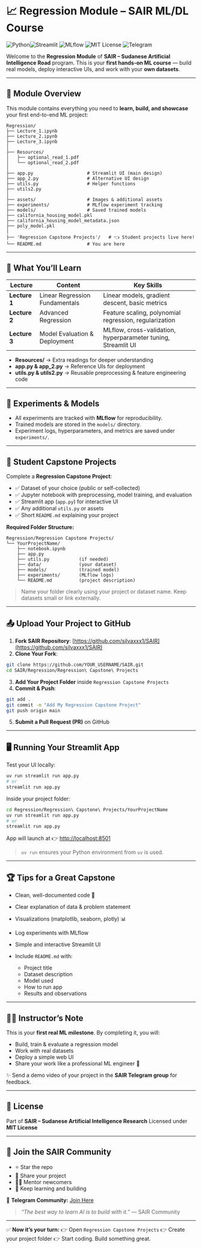 # 📈 Regression Module – SAIR ML/DL Course

![Python](https://img.shields.io/badge/Python-3.11-blue?logo=python\&logoColor=white)![Streamlit](https://img.shields.io/badge/Streamlit-1.27-orange?logo=streamlit\&logoColor=white) ![MLflow](https://img.shields.io/badge/MLflow-2.9-lightgrey?logo=mlflow\&logoColor=white) ![MIT License](https://img.shields.io/badge/License-MIT-green) ![Telegram](https://img.shields.io/badge/Telegram-Join_Community-blue?logo=telegram)

Welcome to the **Regression Module** of **SAIR – Sudanese Artificial Intelligence Road** program.
This is your **first hands-on ML course** — build real models, deploy interactive UIs, and work with your **own datasets**.

---

## 🧭 Module Overview

This module contains everything you need to **learn, build, and showcase** your first end-to-end ML project:

```
Regression/
├── Lecture_1.ipynb
├── Lecture_2.ipynb
├── Lecture_3.ipynb
│
├── Resources/
│   ├── optional_read_1.pdf
│   └── optional_read_2.pdf
│
├── app.py                    # Streamlit UI (main design)
├── app_2.py                  # Alternative UI design
├── utils.py                  # Helper functions
├── utils2.py
│
├── assets/                   # Images & additional assets
├── experiments/              # MLflow experiment tracking
├── models/                   # Saved trained models
├── california_housing_model.pkl
├── california_housing_model_metadata.json
├── poly_model.pkl
│
├── 'Regression Capstone Projects'/   # 👈 Student projects live here!
└── README.md                 # You are here
```

---

## 🧠 What You’ll Learn

| Lecture       | Content                        | Key Skills                                                    |
| ------------- | ------------------------------ | ------------------------------------------------------------- |
| **Lecture 1** | Linear Regression Fundamentals | Linear models, gradient descent, basic metrics                |
| **Lecture 2** | Advanced Regression            | Feature scaling, polynomial regression, regularization        |
| **Lecture 3** | Model Evaluation & Deployment  | MLflow, cross-validation, hyperparameter tuning, Streamlit UI |

* **Resources/** → Extra readings for deeper understanding
* **app.py & app_2.py** → Reference UIs for deployment
* **utils.py & utils2.py** → Reusable preprocessing & feature engineering code

---

## 🧪 Experiments & Models

* All experiments are tracked with **MLflow** for reproducibility.
* Trained models are stored in the `models/` directory.
* Experiment logs, hyperparameters, and metrics are saved under `experiments/`.

---

## 🏁 Student Capstone Projects

Complete a **Regression Capstone Project**:

* ✅ Dataset of your choice (public or self-collected)
* ✅ Jupyter notebook with preprocessing, model training, and evaluation
* ✅ Streamlit app (`app.py`) for interactive UI
* ✅ Any additional `utils.py` or assets
* ✅ Short `README.md` explaining your project

**Required Folder Structure:**

```
Regression/Regression Capstone Projects/
└── YourProjectName/
    ├── notebook.ipynb
    ├── app.py
    ├── utils.py           (if needed)
    ├── data/              (your dataset)
    ├── models/            (trained model)
    ├── experiments/       (MLflow logs)
    └── README.md          (project description)
```

> Name your folder clearly using your project or dataset name. Keep datasets small or link externally.

---

## 📤 Upload Your Project to GitHub

1. **Fork SAIR Repository**: [https://github.com/silvaxxx1/SAIR](https://github.com/silvaxxx1/SAIR)
2. **Clone Your Fork**:

```bash
git clone https://github.com/YOUR_USERNAME/SAIR.git
cd SAIR/Regression/Regression\ Capstone\ Projects
```

3. **Add Your Project Folder** inside `Regression Capstone Projects`
4. **Commit & Push**:

```bash
git add .
git commit -m "Add My Regression Capstone Project"
git push origin main
```

5. **Submit a Pull Request (PR)** on GitHub

---

## 🖥️ Running Your Streamlit App

Test your UI locally:

```bash
uv run streamlit run app.py
# or
streamlit run app.py
```

Inside your project folder:

```bash
cd Regression/Regression\ Capstone\ Projects/YourProjectName
uv run streamlit run app.py
# or
streamlit run app.py
```

App will launch at 👉 [http://localhost:8501](http://localhost:8501)

> `uv run` ensures your Python environment from `uv` is used.

---

## 🏆 Tips for a Great Capstone

* Clean, well-documented code 🧼
* Clear explanation of data & problem statement
* Visualizations (matplotlib, seaborn, plotly) 📊
* Log experiments with MLflow
* Simple and interactive Streamlit UI
* Include `README.md` with:

  * Project title
  * Dataset description
  * Model used
  * How to run app
  * Results and observations

---

## 🧑‍🏫 Instructor’s Note

This is your **first real ML milestone**.
By completing it, you will:

* Build, train & evaluate a regression model
* Work with real datasets
* Deploy a simple web UI
* Share your work like a professional ML engineer 🚀

✨ Send a demo video of your project in the **SAIR Telegram group** for feedback.

---

## 📜 License

Part of **SAIR – Sudanese Artificial Intelligence Research**
Licensed under **MIT License**

---

## 🤝 Join the SAIR Community

* ⭐ Star the repo
* 📢 Share your project
* 🧑‍💻 Mentor newcomers
* 🧠 Keep learning and building

📲 **Telegram Community:** [Join Here](https://t.me/+jPPlO6ZFDbtlYzU0)

> *“The best way to learn AI is to build with it.”* — SAIR Community

---

✅ **Now it’s your turn:**
👉 Open `Regression Capstone Projects`
👉 Create your project folder
👉 Start coding. Build something great.

